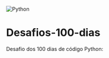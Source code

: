 ![Python](https://img.shields.io/badge/python-3670A0?style=for-the-badge&logo=python&logoColor=ffdd54)

# Desafios-100-dias
Desafio dos 100 dias de código Python:


